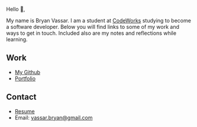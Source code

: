 Hello 👋, 

My name is Bryan Vassar. I am a student at [CodeWorks](https://boisecodeworks.com) studying to become a software developer. Below you will find links to some of my work and ways to get in touch. Included also are my notes and reflections while learning. 

## Work

  + [My Github](https://github.com/BDVassar)
  + [Portfolio](https://BDVassar.github.io/)

## Contact

  + [Resume](https://BDVassar.github.io/resume)
  + Email: vassar.bryan@gmail.com
  
